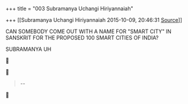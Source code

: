 +++
title = "003 Subramanya Uchangi Hiriyannaiah"

+++
[[Subramanya Uchangi Hiriyannaiah	2015-10-09, 20:46:31 [Source](https://groups.google.com/g/samskrita/c/krKkBlbxS-M)]]



CAN SOMEBODY COME OUT WITH A NAME FOR "SMART CITY" IN SANSKRIT FOR THE PROPOSED 100 SMART CITIES OF INDIA?

SUBRAMANYA UH

  





> --  



